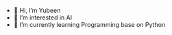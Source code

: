 - 👋 Hi, I’m Yubeen
- 👀 I’m interested in AI 
- 🌱 I’m currently learning Programming base on Python


<!---
bbungs/bbungs is a ✨ special ✨ repository because its `README.md` (this file) appears on your GitHub profile.
You can click the Preview link to take a look at your changes.
--->
